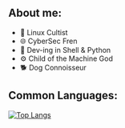 ## About me:

- 🐧 Linux Cultist 
- 🌐 CyberSec Fren 
- 🧰 Dev-ing in Shell & Python 
- ⚙️ Child of the Machine God 
- 🐕 Dog Connoisseur

## Common Languages:

[![Top Langs](https://github-readme-stats.vercel.app/api/top-langs/?username=vaarg)](https://github.com/anuraghazra/github-readme-stats)
